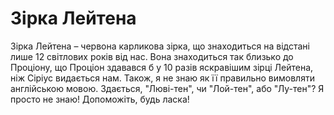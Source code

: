 # Зірка Лейтена

Зірка Лейтена – червона карликова зірка, що знаходиться на відстані лише 12
світлових років від нас. Вона знаходиться так близько до Проціону, що Проціон
здавався б у 10 разів яскравішим зірці Лейтена, ніж Сіріус видається нам. Також,
я не знаю як її правильно вимовляти англійською мовою. Здається, "Люві-тен", чи
"Лой-тен", або "Лу-тен"? Я просто не знаю! Допоможіть, будь ласка!
